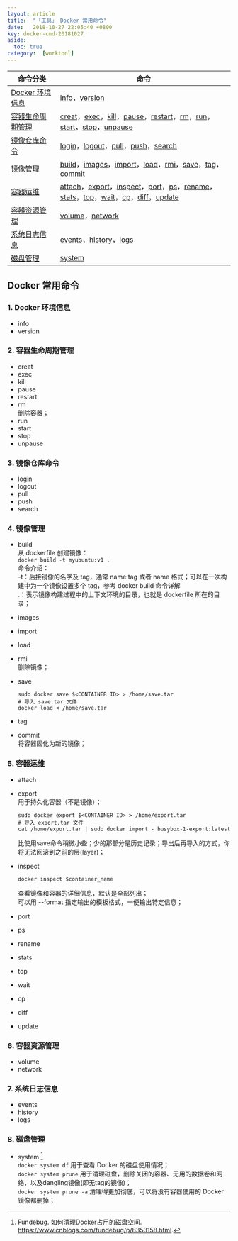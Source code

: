 ```yaml
---
layout: article
title:  "「工具」 Docker 常用命令"
date:   2018-10-27 22:05:40 +0800
key: docker-cmd-20181027
aside:
  toc: true
category:  [worktool]
---
```


| 命令分类 | 命令 |
| -- | -- |
| [Docker 环境信息](#docker-info) | [info](#info)，[version](#version) |
| [容器生命周期管理](#docker-c) | [creat](#creat)，[exec](#exec)，[kill](#kill)，[pause](#pause)，[restart](#restart)，[rm](#rm)，[run](#run)，[start](#start)，[stop](#stop)，[unpause](#unpause) |
| [镜像仓库命令](#docker-mirror) | [login](#login)，[logout](#logout)，[pull](#pull)，[push](#push)，[search](#search) |
| [镜像管理](#docker-mirror-mange) | [build](#build)，[images](#images)，[import](#import)，[load](#load)，[rmi](#rmi)，[save](#save)，[tag](#tag)，[commit](#commit) |
| [容器运维](#docker-c-pm) | [attach](#attach)，[export](#export)，[inspect](#inspect)，[port](#port)，[ps](#ps)，[rename](#rename)，[stats](#stats)，[top](#top)，[wait](#wait)，[cp](#cp)，[diff](#diff)，[update](#update) |
| [容器资源管理](#docker-c-source) | [volume](#volume)，[network](#network) |
| [系统日志信息](#docker-sys-log) | [events](#events)，[history](#history)，[logs](#logs) |
| [磁盘管理](#docker-disk) | [system](#system) |

## <span id="apt-install-docker">Docker 常用命令<span>  

### <span id="docker-info">**1. Docker 环境信息**</span>  
- <span id="info">info</span>   
- <span id="version">version</span>   

### <span id="docker-c">**2. 容器生命周期管理**</span>  
- <span id="creat">creat</span>  
- <span id="exec">exec</span>  
- <span id="kill">kill</span>  
- <span id="pause">pause</span>  
- <span id="restart">restart</span>  
- <span id="rm">rm</span>  
  删除容器；   
- <span id="run">run</span>   
- <span id="start">start</span>  
- <span id="stop">stop</span>  
- <span id="unpause">unpause</span>

### <span id="docker-mirror-repo">**3. 镜像仓库命令**</span>  
- <span id="login">login</span>  
- <span id="logout">logout</span>  
- <span id="pull">pull</span>  
- <span id="push">push</span>  
- <span id="search">search</span>  

### <span id="docker-mirror-manage">**4. 镜像管理**</span>   
- <span id="build">build</span>  
从 dockerfile 创建镜像：   
`docker build -t myubuntu:v1 .`    
命令介绍：    
-t：后接镜像的名字及 tag，通常 name:tag 或者 name 格式；可以在一次构建中为一个镜像设置多个 tag，参考 docker build 命令详解   
.：表示镜像构建过程中的上下文环境的目录，也就是 dockerfile 所在的目录；   


- <span id="images">images</span>  
- <span id="import">import</span>  
- <span id="load">load</span>  
- <span id="rmi">rmi</span>  
    删除镜像；  
- <span id="save">save</span>  
  ```shell
  sudo docker save $<CONTAINER ID> > /home/save.tar
  # 导入 save.tar 文件
  docker load < /home/save.tar
  ```  
- <span id="tag">tag</span>  
- <span id="commit">commit</span>  
  将容器固化为新的镜像；  



### <span id="docker-c-pm">**5. 容器运维**</span>  
- <span id="attach">attach</span>  
- <span id="export">export</span>  
  用于持久化容器（不是镜像）；  
  ```shell
  sudo docker export $<CONTAINER ID> > /home/export.tar
  # 导入 export.tar 文件
  cat /home/export.tar | sudo docker import - busybox-1-export:latest
  ```
  比使用save命令稍微小些；少的那部分是历史记录；导出后再导入的方式，你将无法回滚到之前的层(layer)；  

- <span id="inspect">inspect</span>  
  ```shell
  docker inspect $container_name
  ```  
  查看镜像和容器的详细信息，默认是全部列出；  
  可以用 --format 指定输出的模板格式，一便输出特定信息；  

- <span id="port">port</span>  
- <span id="ps">ps</span>  
- <span id="rename">rename</span>  
- <span id="stats">stats</span>  
- <span id="top">top</span>  
- <span id="wait">wait</span>  
- <span id="cp">cp</span>  
- <span id="diff">diff</span>  
- <span id="update">update</span>  

### <span id="docker-c-source">**6. 容器资源管理**</span>   
- <span id="volume">volume</span>  
- <span id="network">network</span>  

### <span id="docker-sys-log">**7. 系统日志信息**</span>    
- <span id="events">events</span>  
- <span id="history">history</span>  
- <span id="logs">logs</span>   

### <span id="docker-disk">**8. 磁盘管理**</span>    
- <span id="system">system [^1]</span>  
  `docker system df`  用于查看 Docker 的磁盘使用情况；  
  `docker system prune`  用于清理磁盘，删除关闭的容器、无用的数据卷和网络，以及dangling镜像(即无tag的镜像)；  
  `docker system prune -a`  清理得更加彻底，可以将没有容器使用的 Docker　镜像都删掉；  


[^1]:Fundebug. 如何清理Docker占用的磁盘空间. <https://www.cnblogs.com/fundebug/p/8353158.html>.
